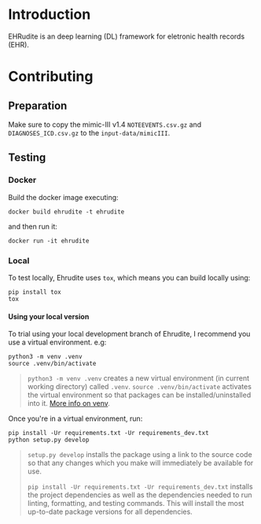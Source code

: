 # Introduction

EHRudite is an deep learning (DL) framework for eletronic health records (EHR).

# Contributing
## Preparation

Make sure to copy the mimic-III v1.4 `NOTEEVENTS.csv.gz` and `DIAGNOSES_ICD.csv.gz` to the `input-data/mimicIII`.

## Testing
### Docker

Build the docker image executing:
```
docker build ehrudite -t ehrudite
```

and then run it:
```
docker run -it ehrudite
```

### Local
To test locally, Ehrudite uses `tox`, which means you can build locally using:
```
pip install tox
tox
```
#### Using your local version

To trial using your local development branch of Ehrudite, I recommend you use
a virtual environment. e.g:

```shell
python3 -m venv .venv
source .venv/bin/activate
```
> `python3 -m venv .venv` creates a new virtual environment (in current working
> directory) called `.venv`.
> `source .venv/bin/activate` activates the virtual environment so that packages
> can be installed/uninstalled into it. [More info on venv](https://docs.python.org/3/library/venv.html).

Once you're in a virtual environment, run:

```shell
pip install -Ur requirements.txt -Ur requirements_dev.txt
python setup.py develop
```

> `setup.py develop` installs the package using a link to the source code so
> that any changes which you make will immediately be available for use.
>
> `pip install -Ur requirements.txt -Ur requirements_dev.txt` installs the
> project dependencies as well as the dependencies needed to run linting,
> formatting, and testing commands. This will install the most up-to-date
> package versions for all dependencies.
